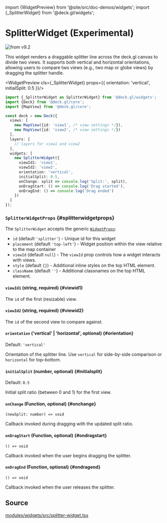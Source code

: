 import {WidgetPreview} from '@site/src/doc-demos/widgets';
import {_SplitterWidget} from '@deck.gl/widgets';

# SplitterWidget (Experimental)

<img src="https://img.shields.io/badge/from-v9.2-green.svg?style=flat-square" alt="from v9.2" />

This widget renders a draggable splitter line across the deck.gl canvas to divide two views. It supports both vertical and horizontal orientations, allowing users to compare two views (e.g., two map or globe views) by dragging the splitter handle.

<WidgetPreview cls={_SplitterWidget} props={{
  orientation: 'vertical',
  initialSplit: 0.5
}}/>

```ts
import {_SplitterWidget as SplitterWidget} from '@deck.gl/widgets';
import {Deck} from '@deck.gl/core';
import {MapView} from '@deck.gl/core';

const deck = new Deck({
  views: [
    new MapView({id: 'view1', /* view settings */}),
    new MapView({id: 'view2', /* view settings */})
  ],
  layers: [
    // layers for view1 and view2
  ],
  widgets: [
    new SplitterWidget({
      viewId1: 'view1',
      viewId2: 'view2',
      orientation: 'vertical',
      initialSplit: 0.5,
      onChange: split => console.log('Split:', split),
      onDragStart: () => console.log('Drag started'),
      onDragEnd: () => console.log('Drag ended')
    })
  ]
});
```

### `SplitterWidgetProps` {#splitterwidgetprops}

The `SplitterWidget` accepts the generic [`WidgetProps`](../core/widget.md#widgetprops):

- `id` (default `'splitter'`) -  Unique id for this widget
- `placement` (default `'top-left'`) - Widget position within the view relative to the map container
- `viewId` (default `null`) - The `viewId` prop controls how a widget interacts with views. 
- `style` (default `{}`) - Additional inline styles on the top HTML element.
- `className` (default `''`) - Additional classnames on the top HTML element.

#### `viewId1` (string, required) {#viewid1}

The `id` of the first (resizable) view.

#### `viewId2` (string, required) {#viewid2}

The `id` of the second view to compare against.

#### `orientation` ('vertical' | 'horizontal', optional) {#orientation}

Default: `'vertical'`

Orientation of the splitter line. Use `vertical` for side-by-side comparison or `horizontal` for top-bottom.

#### `initialSplit` (number, optional) {#initialsplit}

Default: `0.5`

Initial split ratio (between 0 and 1) for the first view.

#### `onChange` (Function, optional) {#onchange}

`(newSplit: number) => void`

Callback invoked during dragging with the updated split ratio.

#### `onDragStart` (Function, optional) {#ondragstart}

`() => void`

Callback invoked when the user begins dragging the splitter.

#### `onDragEnd` (Function, optional) {#ondragend}

`() => void`

Callback invoked when the user releases the splitter.

## Source

[modules/widgets/src/splitter-widget.tsx](https://github.com/visgl/deck.gl/tree/master/modules/widgets/src/splitter-widget.tsx)